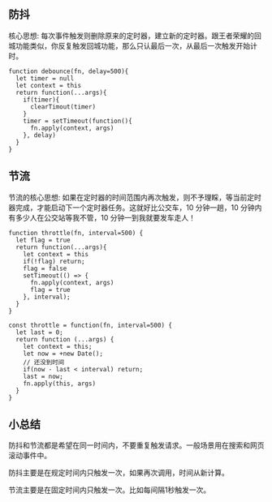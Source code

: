 ## 防抖
核心思想: 每次事件触发则删除原来的定时器，建立新的定时器。跟王者荣耀的回城功能类似，你反复触发回城功能，那么只认最后一次，从最后一次触发开始计时。
```
function debounce(fn, delay=500){
  let timer = null
  let context = this
  return function(...args){
    if(timer){
      clearTimout(timer)
    }
    timer = setTimeout(function(){
      fn.apply(context, args)
    }, delay)
  }
}
```

## 节流
节流的核心思想: 如果在定时器的时间范围内再次触发，则不予理睬，等当前定时器完成，才能启动下一个定时器任务。这就好比公交车，10 分钟一趟，10 分钟内有多少人在公交站等我不管，10 分钟一到我就要发车走人！

```
function throttle(fn, interval=500) {
  let flag = true
  return function(...args){
    let context = this
    if(!flag) return;
    flag = false
    setTimeout(() => {
      fn.apply(context, args)
      flag = true
    }, interval);
  }
}
```

```
const throttle = function(fn, interval=500) {
  let last = 0;
  return function (...args) {
    let context = this;
    let now = +new Date();
    // 还没到时间
    if(now - last < interval) return;
    last = now;
    fn.apply(this, args)
  }
}
```


## 小总结

防抖和节流都是希望在同一时间内，不要重复触发请求。一般场景用在搜索和网页滚动事件中。

防抖主要是在规定时间内只触发一次，如果再次调用，时间从新计算。

节流主要是在固定时间内只触发一次。比如每间隔1秒触发一次。